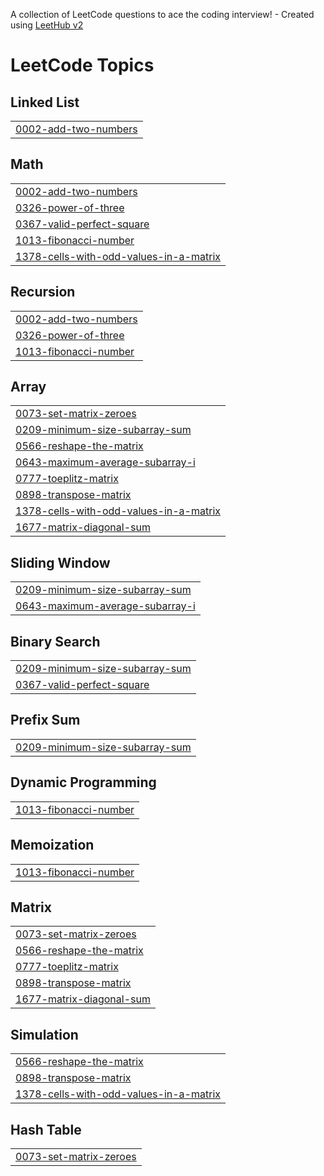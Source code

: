 A collection of LeetCode questions to ace the coding interview! - Created using [LeetHub v2](https://github.com/arunbhardwaj/LeetHub-2.0)
<!---LeetCode Topics Start-->
# LeetCode Topics
## Linked List
|  |
| ------- |
| [0002-add-two-numbers](https://github.com/SriDhanush-Techie/Leetcode-problems/tree/master/0002-add-two-numbers) |
## Math
|  |
| ------- |
| [0002-add-two-numbers](https://github.com/SriDhanush-Techie/Leetcode-problems/tree/master/0002-add-two-numbers) |
| [0326-power-of-three](https://github.com/SriDhanush-Techie/Leetcode-problems/tree/master/0326-power-of-three) |
| [0367-valid-perfect-square](https://github.com/SriDhanush-Techie/Leetcode-problems/tree/master/0367-valid-perfect-square) |
| [1013-fibonacci-number](https://github.com/SriDhanush-Techie/Leetcode-problems/tree/master/1013-fibonacci-number) |
| [1378-cells-with-odd-values-in-a-matrix](https://github.com/SriDhanush-Techie/Leetcode-problems/tree/master/1378-cells-with-odd-values-in-a-matrix) |
## Recursion
|  |
| ------- |
| [0002-add-two-numbers](https://github.com/SriDhanush-Techie/Leetcode-problems/tree/master/0002-add-two-numbers) |
| [0326-power-of-three](https://github.com/SriDhanush-Techie/Leetcode-problems/tree/master/0326-power-of-three) |
| [1013-fibonacci-number](https://github.com/SriDhanush-Techie/Leetcode-problems/tree/master/1013-fibonacci-number) |
## Array
|  |
| ------- |
| [0073-set-matrix-zeroes](https://github.com/SriDhanush-Techie/Leetcode-problems/tree/master/0073-set-matrix-zeroes) |
| [0209-minimum-size-subarray-sum](https://github.com/SriDhanush-Techie/Leetcode-problems/tree/master/0209-minimum-size-subarray-sum) |
| [0566-reshape-the-matrix](https://github.com/SriDhanush-Techie/Leetcode-problems/tree/master/0566-reshape-the-matrix) |
| [0643-maximum-average-subarray-i](https://github.com/SriDhanush-Techie/Leetcode-problems/tree/master/0643-maximum-average-subarray-i) |
| [0777-toeplitz-matrix](https://github.com/SriDhanush-Techie/Leetcode-problems/tree/master/0777-toeplitz-matrix) |
| [0898-transpose-matrix](https://github.com/SriDhanush-Techie/Leetcode-problems/tree/master/0898-transpose-matrix) |
| [1378-cells-with-odd-values-in-a-matrix](https://github.com/SriDhanush-Techie/Leetcode-problems/tree/master/1378-cells-with-odd-values-in-a-matrix) |
| [1677-matrix-diagonal-sum](https://github.com/SriDhanush-Techie/Leetcode-problems/tree/master/1677-matrix-diagonal-sum) |
## Sliding Window
|  |
| ------- |
| [0209-minimum-size-subarray-sum](https://github.com/SriDhanush-Techie/Leetcode-problems/tree/master/0209-minimum-size-subarray-sum) |
| [0643-maximum-average-subarray-i](https://github.com/SriDhanush-Techie/Leetcode-problems/tree/master/0643-maximum-average-subarray-i) |
## Binary Search
|  |
| ------- |
| [0209-minimum-size-subarray-sum](https://github.com/SriDhanush-Techie/Leetcode-problems/tree/master/0209-minimum-size-subarray-sum) |
| [0367-valid-perfect-square](https://github.com/SriDhanush-Techie/Leetcode-problems/tree/master/0367-valid-perfect-square) |
## Prefix Sum
|  |
| ------- |
| [0209-minimum-size-subarray-sum](https://github.com/SriDhanush-Techie/Leetcode-problems/tree/master/0209-minimum-size-subarray-sum) |
## Dynamic Programming
|  |
| ------- |
| [1013-fibonacci-number](https://github.com/SriDhanush-Techie/Leetcode-problems/tree/master/1013-fibonacci-number) |
## Memoization
|  |
| ------- |
| [1013-fibonacci-number](https://github.com/SriDhanush-Techie/Leetcode-problems/tree/master/1013-fibonacci-number) |
## Matrix
|  |
| ------- |
| [0073-set-matrix-zeroes](https://github.com/SriDhanush-Techie/Leetcode-problems/tree/master/0073-set-matrix-zeroes) |
| [0566-reshape-the-matrix](https://github.com/SriDhanush-Techie/Leetcode-problems/tree/master/0566-reshape-the-matrix) |
| [0777-toeplitz-matrix](https://github.com/SriDhanush-Techie/Leetcode-problems/tree/master/0777-toeplitz-matrix) |
| [0898-transpose-matrix](https://github.com/SriDhanush-Techie/Leetcode-problems/tree/master/0898-transpose-matrix) |
| [1677-matrix-diagonal-sum](https://github.com/SriDhanush-Techie/Leetcode-problems/tree/master/1677-matrix-diagonal-sum) |
## Simulation
|  |
| ------- |
| [0566-reshape-the-matrix](https://github.com/SriDhanush-Techie/Leetcode-problems/tree/master/0566-reshape-the-matrix) |
| [0898-transpose-matrix](https://github.com/SriDhanush-Techie/Leetcode-problems/tree/master/0898-transpose-matrix) |
| [1378-cells-with-odd-values-in-a-matrix](https://github.com/SriDhanush-Techie/Leetcode-problems/tree/master/1378-cells-with-odd-values-in-a-matrix) |
## Hash Table
|  |
| ------- |
| [0073-set-matrix-zeroes](https://github.com/SriDhanush-Techie/Leetcode-problems/tree/master/0073-set-matrix-zeroes) |
<!---LeetCode Topics End-->